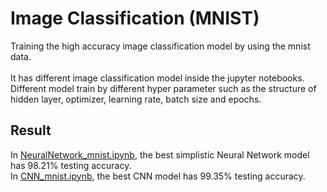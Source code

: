 # Image Classification (MNIST)
Training the high accuracy image classification model by using the mnist data.
<br>
<br>
It has different image classification model inside the jupyter notebooks.
Different model train by different hyper parameter such as the structure of hidden layer, optimizer, learning rate, batch size and epochs.
<br>
## Result
In [NeuralNetwork_mnist.ipynb](https://github.com/pych0413/mnist_ImageClassification/blob/master/NeuralNetwork_mnist.ipynb), the best simplistic Neural Network model has 98.21% testing accuracy.
<br>
In [CNN_mnist.ipynb](https://github.com/pych0413/mnist_ImageClassification/blob/master/CNN_mnist.ipynb), the best CNN model has 99.35% testing accuracy.
